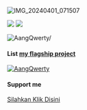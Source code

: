![IMG_20240401_071507](https://github.com/AangQwerty/AangQwerty/assets/163013943/2ba1c99f-1676-4627-9f1d-f35235a14660)

[![](https://img.shields.io/badge/Github-black?logo=Github&logoColor=black&labelColor=white)](https://github.com/AangQwerty)   [![](https://img.shields.io/badge/WhatsApp-Green?logo=WhatsApp&logoColor=Green&labelColor=white)](https://wa.me/6283177721763/) 

<p align=left> <img src=https://komarev.com/ghpvc/?username=AangQwerty alt=AangQwerty/> </p>

#### List [my flagship project]()
<a href="https://github.com/AangQwerty/AangQwerty"><img title="AangQwerty" src="https://github-readme-stats.vercel.app/api/pin/?username=AangQwerty&repo=AangQwerty&theme=vision-friendly-dark"></a>


#### Support me
<a href="https://sociabuzz.com/angskizofrenia">Silahkan Klik Disini</a>
